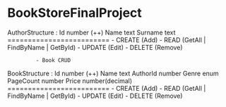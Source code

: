 # BookStoreFinalProject
AuthorStructure :
                                    Id             number (++)
                                    Name      text
                                    Surname text
               =========================
                - CREATE    (Add)
                - READ        (GetAll | FindByName | GetById)
                - UPDATE   (Edit)
                - DELETE    (Remove)

             - Book CRUD
                

BookStructure :
                                    Id                 number (++)
                                    Name          text
                                    AuthorId      number
                                    Genre          enum
                                    PageCount number
                                    Price            number(decimal)
               =========================
                - CREATE   (Add)
                - READ     (GetAll | FindByName | GetById)
                - UPDATE   (Edit)
                - DELETE   (Remove)
